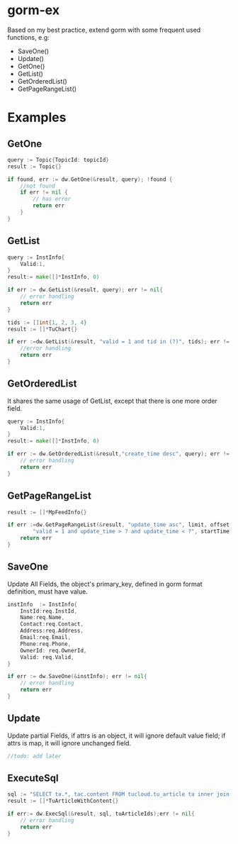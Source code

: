 # gorm-ex
Based on my best practice, extend gorm with some frequent used functions, e.g:
- SaveOne()
- Update()
- GetOne()
- GetList()
- GetOrderedList()
- GetPageRangeList()


# Examples
## GetOne
```go
query := Topic{TopicId: topicId}
result := Topic{}

if found, err := dw.GetOne(&result, query); !found {
	//not found
    if err != nil {
    	// has error
        return err
    }
}

```

## GetList
```go
query := InstInfo{
    Valid:1,
}
result:= make([]*InstInfo, 0)

if err := dw.GetList(&result, query); err != nil{
    // error handling
    return err
}
```

```go
tids := []int{1, 2, 3, 4}
result := []*TuChart{}

if err :=dw.GetList(&result, "valid = 1 and tid in (?)", tids); err != nil{
    //error handling
    return err
}
```

## GetOrderedList
It shares the same usage of GetList, except that there is one more order field.

```go
query := InstInfo{
    Valid:1,
}
result:= make([]*InstInfo, 0)

if err := dw.GetOrderedList(&result,"create_time desc", query); err != nil{
    // error handling
    return err
}
```

## GetPageRangeList
```go
result := []*MpFeedInfo{}

if err :=dw.GetPageRangeList(&result, "update_time asc", limit, offset,
        "valid = 1 and update_time > ? and update_time < ?", startTime, endTime);err != nil{
    return err
}
```

## SaveOne
Update All Fields, the object's primary_key, defined in gorm format definition, must have value.

```go
instInfo  := InstInfo{
    InstId:req.InstId,
    Name:req.Name,
    Contact:req.Contact,
    Address:req.Address,
    Email:req.Email,
    Phone:req.Phone,
    OwnerId: req.OwnerId,
    Valid: req.Valid,
}

if err := dw.SaveOne(&instInfo); err != nil{
    // error handling
    return err
}
```

## Update
Update partial Fields, if attrs is an object, it will ignore default value field; if attrs is map, it will ignore unchanged field.

```go
//todo: add later
```

## ExecuteSql

```go
sql := "SELECT ta.*, tac.content FROM tucloud.tu_article ta inner join tucloud.tu_article_content tac on ta.article_id = tac.article_id and ta.valid = 1 and ta.article_id in (?)"
result := []*TuArticleWithContent{}

if err:= dw.ExecSql(&result, sql, tuArticleIds);err != nil{
    // error handling
    return err
}

```
